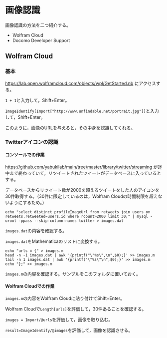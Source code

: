 # 画像認識

画像認識の方法を二つ紹介する。

* Wolfram Cloud
* Docomo Developer Support

## Wolfram Cloud

### 基本

https://lab.open.wolframcloud.com/objects/wpl/GetStarted.nb にアクセスする。

`1 + 1`と入力して，Shift+Enter。

`ImageIdentify[Import["http://www.unfindable.net/portrait.jpg"]]`と入力して，Shift+Enter。

このように，画像のURLを与えると，その中身を認識してくれる。

### Twitterアイコンの認識

#### コンソールでの作業

https://github.com/yabukilab/main/tree/master/library/twitter/streaming が途中まで終わっていて，リツイートされたツイートがデータベースに入っているとする。

データベースからリツイート数が2000を超えるツイートをした人のアイコンを30件取得する。（30件に限定しているのは，Wolfram Cloudの時間制限を超えないようにするため。）

```
echo "select distinct profileImageUrl from retweets join users on retweets.retweeted=users.id where rcount>2000 limit 30;" | mysql -uroot -ppass --skip-column-names twitter > images.dat
```

`images.dat`の内容を確認する。

`images.dat`をMathematicaのリストに変換する。

```
echo "urls = {" > images.m
head -n -1 images.dat | awk '{printf("\"%s\",\n",$0);}' >> images.m
tail -n 1 images.dat | awk '{printf("\"%s\"\n",$0);}' >> images.m
echo "};" >> images.m
```

`images.m`の内容を確認する。サンプルをこのフォルダに置いておく。

#### Wolfram Cloudでの作業

`images.m`の内容をWolfram Cloudに貼り付けてShift+Enter。

Wolfram Cloudで`Length[urls]`を評価して，30件あることを確認する。

`images = Import/@urls`を評価して，画像を取り込む。

`result=ImageIdentify/@images`を評価して，画像を認識させる。
